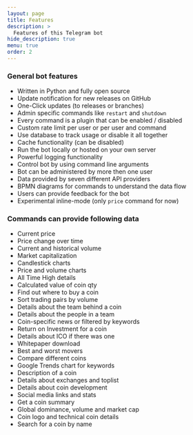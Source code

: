 ```yaml
---
layout: page
title: Features
description: >
  Features of this Telegram bot
hide_description: true
menu: true
order: 2
---
```


### **General bot features**

* Written in Python and fully open source
* Update notification for new releases on GitHub
* One-Click updates (to releases or branches)
* Admin specific commands like `restart` and `shutdown`
* Every command is a plugin that can be enabled / disabled
* Custom rate limit per user or per user and command
* Use database to track usage or disable it all together
* Cache functionality (can be disabled)
* Run the bot locally or hosted on your own server
* Powerful logging functionality
* Control bot by using command line arguments
* Bot can be administered by more then one user
* Data provided by seven different API providers
* BPMN diagrams for commands to understand the data flow
* Users can provide feedback for the bot
* Experimental inline-mode (only `price` command for now)

### **Commands can provide following data**

* Current price
* Price change over time
* Current and historical volume
* Market capitalization
* Candlestick charts
* Price and volume charts
* All Time High details
* Calculated value of coin qty
* Find out where to buy a coin
* Sort trading pairs by volume
* Details about the team behind a coin
* Details about the people in a team
* Coin-specific news or filtered by keywords
* Return on Investment for a coin
* Details about ICO if there was one
* Whitepaper download
* Best and worst movers
* Compare different coins
* Google Trends chart for keywords
* Description of a coin
* Details about exchanges and toplist
* Details about coin development
* Social media links and stats
* Get a coin summary
* Global dominance, volume and market cap
* Coin logo and technical coin details
* Search for a coin by name